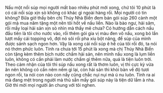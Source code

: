 Nấu một nồi súp mọi người mất bao nhiêu phút mới xong, chứ tôi 10 phút là có cái nồi súp xịn sò không có khác gì ngoài hàng rồi. Mọi người có tin không? Bữa giờ thấy bên chị Thúy Nhà Biển đem bán gói súp 260 cành một gói mà mua năm tặng một nên tôi hốt về nấu liền. Nào là bào ngư, hải sâm, rồi mấy loại hải sản xịn sò nhìn mà thấy mê chưa? Có hướng dẫn cách nấu đầu tiên là tôi cho nước vào, rồi thêm gói gia vị màu đen vô nấu, xong bỏ lần lượt mấy cái topping vô, đợi nó sôi rồi pha xíu bột năng, để súp của mình được sánh sạch ngon hơn. Vậy là xong cái nồi súp ê hề của tôi rồi đó, ta nói nó thơm phức luôn. Tính ra chưa tới 15 phút là xong mà chị Thúy Nhà Biển còn tặng kèm thêm bịch nước chấm hải sản, nên mình nấu xong là lụm liền luôn, không có cần phải làm nước chấm gì thêm nữa, quá là tiện luôn trời. Theo cảm nhận của tôi thì súp nấu xong rất là thơm luôn, vị thì cực kỳ vừa ăn nên không có cần nêm nếm gì lại, còn hải sản thì khỏi bàn về độ tươi ngon rồi, ta nói con nào con nấy cũng chắc nụi nụi mà ú nu luôn. Tính ra ai mà đang mệt trong người mà thủ sẵn mấy gói súp này là tiện dữ lắm à nha. Giờ thì mời mọi người ăn chung với tôi nghen.
